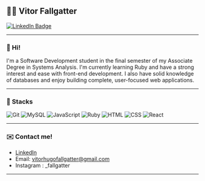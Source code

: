 ## 👨‍💻 Vitor Fallgatter

<p align="left">
  <a href="https://www.linkedin.com/in/vitorfallgatter/" target="_blank">
    <img src="https://img.shields.io/badge/LinkedIn-blue?style=for-the-badge&logo=linkedin&logoColor=white" alt="LinkedIn Badge" />
  </a>
</p>

---

### 👋 Hi!

I'm a Software Development student in the final semester of my Associate Degree in Systems Analysis.
I'm currently learning Ruby and have a strong interest and ease with front-end development.
I also have solid knowledge of databases and enjoy building complete, user-focused web applications.

---

### 🔧 Stacks

<p align="left">
  <img src="https://img.shields.io/badge/Git-F05032?style=for-the-badge&logo=git&logoColor=white" alt="Git" />
  <img src="https://img.shields.io/badge/MySQL-4479A1?style=for-the-badge&logo=mysql&logoColor=white" alt="MySQL" />
  <img src="https://img.shields.io/badge/JavaScript-F7DF1E?style=for-the-badge&logo=javascript&logoColor=black" alt="JavaScript" />
  <img src="https://img.shields.io/badge/Ruby-CC342D?style=for-the-badge&logo=ruby&logoColor=white" alt="Ruby" />
  <img src="https://img.shields.io/badge/HTML5-E34F26?style=for-the-badge&logo=html5&logoColor=white" alt="HTML" />
  <img src="https://img.shields.io/badge/CSS3-1572B6?style=for-the-badge&logo=css3&logoColor=white" alt="CSS" />
  <img src="https://img.shields.io/badge/React-61DAFB?style=for-the-badge&logo=react&logoColor=black" alt="React" />
</p>


---

### ✉️ Contact me!

- [LinkedIn](https://www.linkedin.com/in/vitorfallgatter/)
- Email: vitorhugofallgatter@gmail.com
- Instagram : _fallgatter

---

